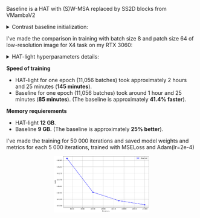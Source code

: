 Baseline is a HAT with (S)W-MSA replaced by SS2D blocks from VMambaV2 

<details>
<summary>Contrast baseline initialization:</summary>
  
```
model = Contrast(
        img_range=1., resi_connection='1conv', window_size=16, overlap_ratio=0.5,
        depths=[6, 6, 6, 6], num_heads=[6, 6, 6, 6],
        patch_size=1, in_chans=3, num_out_ch=3, dims=60, upscale_dims=48,
        ssm_d_state=1, ssm_ratio=1.0, ssm_dt_rank="auto", ssm_act_layer="gelu",
        ssm_conv=3, ssm_conv_bias=False,
        ssm_init="v2", forward_type="v05_noz", 
        mlp_ratio=2.0, mlp_act_layer="gelu", gmlp=False,
        patch_norm=True, norm_layer=nn.LayerNorm,
        downsample_version="v3", patchembed_version="v2", 
        use_checkpoint=False, posembed=False, img_size=64, 
        upsampler='pixelshuffledirect', upscale=4, channel_first=False
    )
```
  
</details>

I've made the comparison in training with batch size 8 and patch size 64 of low-resolution image for X4 task on my RTX 3060:

<details>
<summary>HAT-light hyperparameters details:</summary>
  
```
Same depth, num_head, window_size, dims, upscaler and other details as my baseline Contrast
```
  
</details>

**Speed of training**
- HAT-light for one epoch (11,056 batches) took approximately 2 hours and 25 minutes (**145 minutes**). 
- Baseline for one epoch (11,056 batches) took around 1 hour and 25 minutes (**85 minutes**). (The baseline is approximately **41.4% faster**).

**Memory requierements**
- HAT-light **12 GB**. 
- Baseline **9 GB.** (The baseline is approximately **25% better**).

I've made the training for 50 000 iterations and saved model weights and metrics for each 5 000 iterations, trained with MSELoss and Adam(lr=2e-4)

<p align="center">
  <img src="../images/first_training.png" width="50%">
</p>
